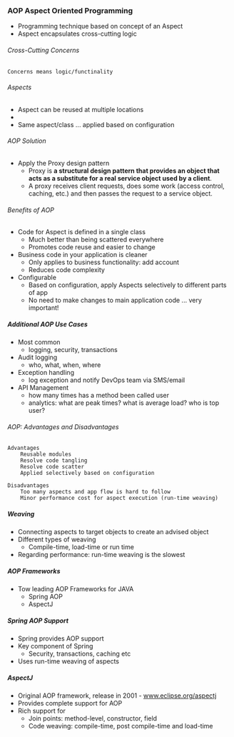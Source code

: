 

### AOP Aspect Oriented Programming

- Programming technique based on concept of an Aspect
- Aspect encapsulates cross-cutting logic


###### Cross-Cutting Concerns 
	Concerns means logic/functinality

###### Aspects
- Aspect can be reused at multiple locations
- 
- Same aspect/class ... applied based on configuration

###### AOP Solution
- Apply the Proxy design pattern
	- Proxy is **a structural design pattern that provides an object that acts as a substitute for a real service object used by a client**. 
	- A proxy receives client requests, does some work (access control, caching, etc.) and then passes the request to a service object.

###### Benefits of AOP 
- Code for Aspect is defined in a single class
	- Much better than being scattered everywhere
	- Promotes code reuse and easier to change
- Business code in your application is cleaner
	- Only applies to business functionality: add account
	- Reduces code complexity
- Configurable
	- Based on configuration, apply Aspects selectively to different parts of app
	- No need to make changes to main application code ... very important!

##### Additional AOP Use Cases
- Most common
	- logging, security, transactions
- Audit logging
	- who, what, when, where
- Exception handling
	- log exception and notify DevOps team via SMS/email
- API Management
	- how many times has a method been called user
	- analytics: what are peak times? what is average load? who is top user?

###### AOP: Advantages and Disadvantages
	Advantages
		Reusable modules
		Resolve code tangling
		Resolve code scatter
		Applied selectively based on configuration
		   
	Disadvantages
		Too many aspects and app flow is hard to follow
		Minor performance cost for aspect execution (run-time weaving)


##### Weaving
- Connecting aspects to target objects to create an advised object
- Different types of weaving
	- Compile-time, load-time or run time
- Regarding performance: run-time weaving is the slowest
##### AOP Frameworks
- Tow leading AOP Frameworks for JAVA
	- Spring AOP
	- AspectJ

##### Spring AOP Support
- Spring provides AOP support
- Key component of Spring
	- Security, transactions, caching etc
- Uses run-time weaving of aspects

##### AspectJ
- Original AOP framework, release in 2001 - www.eclipse.org/aspectj
- Provides complete support for AOP
- Rich support for
	- Join points: method-level, constructor, field
	- Code weaving: compile-time, post compile-time and load-time